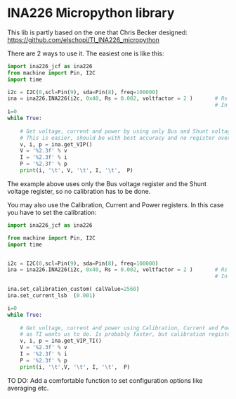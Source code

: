 # INA226 Micropython library 
This lib is partly based on the one that Chris Becker designed:
https://github.com/elschopi/TI_INA226_micropython

There are 2 ways to use it.
The easiest one is like this:

```py
import ina226_jcf as ina226      
from machine import Pin, I2C
import time

i2c = I2C(0,scl=Pin(9), sda=Pin(8), freq=100000)
ina = ina226.INA226(i2c, 0x40, Rs = 0.002, voltfactor = 2 )       # Rs = 2mOhm, bus voltage divider by 2 for 0...72V range
                                                                  # In this case Rs must be low side!
i=0
while True:
       
    # Get voltage, current and power by using only Bus and Shunt voltage registers
    # This is easier, should be with best accuracy and no register overflow problems:
    v, i, p = ina.get_VIP()
    V = '%2.3f' % v
    I = '%2.3f' % i
    P = '%2.3f' % p
    print(i, '\t', V, '\t', I, '\t',  P)
``` 
The example above uses only the Bus voltage register and the Shunt voltage register, so no calibration has to be done.

You may also use the Calibration, Current and Power registers. In this case you have to set the calibration:
```py
import ina226_jcf as ina226      

from machine import Pin, I2C
import time


i2c = I2C(0,scl=Pin(9), sda=Pin(8), freq=100000)
ina = ina226.INA226(i2c, 0x40, Rs = 0.002, voltfactor = 2 )       # Rs = 2mOhm, bus voltage divider by 2 for 0...72V range
                                                                  # In this case Rs must be low side!

ina.set_calibration_custom( calValue=2560)                        
ina.set_current_lsb  (0.001)

i=0
while True:
     
    # Get voltage, current and power using Calibration, Current and Power registers,
    # as TI wants us to do. Is probably faster, but calibration register must be set:
    v, i, p = ina.get_VIP_TI()
    V = '%2.3f' % v
    I = '%2.3f' % i
    P = '%2.3f' % p
    print(i, '\t',V, '\t', I, '\t',  P)
```

TO DO:
Add a comfortable function to set configuration options like averaging etc.

